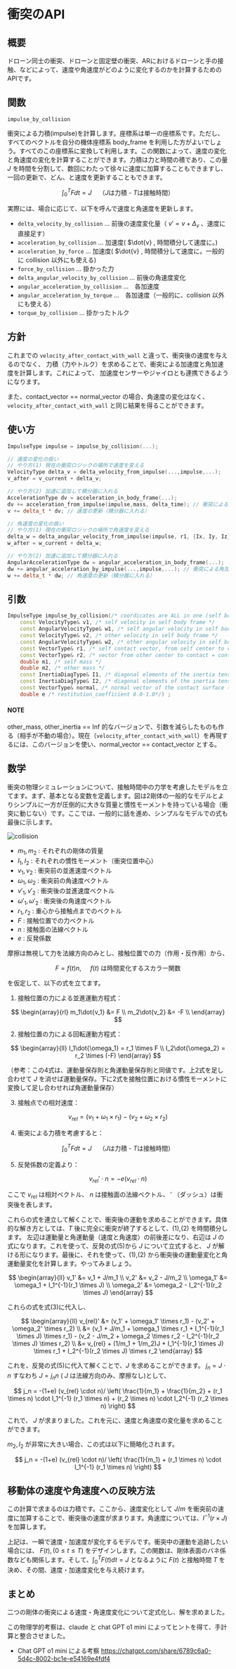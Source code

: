 # 衝突のAPI

## 概要
ドローン同士の衝突、ドローンと固定壁の衝突、ARにおけるドローンと手の接触、などによって、速度や角速度がどのように変化するのかを計算するためのAPIです。

## 関数

`impulse_by_collision`

衝突による力積(impulse)を計算します。座標系は単一の座標系です。ただし、すべてのベクトルを自分の機体座標系 body_frame を利用した方がよいでしょう。すべてのこの座標系に変換して利用します。この関数によって、速度の変化と角速度の変化を計算することができます。力積は力と時間の積であり、この量 $J$ を時間を分割して、数回にわたって徐々に速度に加算することもできますし、一回の更新で、どん、と速度を更新することもできます。

$$
\int_0^T Fdt = J \quad \text{（$J$は力積 - $T$は接触時間）}
$$

実際には、場合に応じて、以下を呼んで速度と角速度を更新します。

- `delta_velocity_by_collision` ... 前後の速度変化量（ $v' = v + \Delta_v$ 、速度に直接足す）
- `acceleration_by_collision` ... 加速度( $\dot{v} , 時間積分して速度に。)
- `acceleration_by_force` ... 加速度( $\dot{v} , 時間積分して速度に。一般的に collision 以外にも使える)
- `force_by_collision` ... 掛かった力
- `delta_angular_velocity_by_collision` ... 前後の角速度変化
- `angular_acceleration_by_collision` ...　各加速度
- `angular_acceleration_by_torque` ...　各加速度（一般的に、collision 以外にも使える）
- `torque_by_collision` ... 掛かったトルク


## 方針

これまでの `velocity_after_contact_with_wall` と違って、衝突後の速度を与えるのでなく、
力積（力やトルク）を求めることで、衝突による加速度と角加速度を計算します。これによって、
加速度センサーやジャイロとも連携できるようになります。

また、contact_vector == normal_vector の場合、角速度の変化はなく、`velocity_after_contact_with_wall` と同じ結果を得ることができます。

## 使い方

```cpp
ImpulseType impulse = impulse_by_collision(...);

// 速度の変化の扱い
// やり方(1) 現在の衝突ロジックの場所で速度を変える
VelocityType delta_v = delta_velocity_from_impulse(...,impulse,...);
v_after = v_current + delta_v;

// やり方(2) 加速に追加して積分器に入れる
AccelerationType dv = acceleration_in_body_frame(...);
dv += acceleration_from_impulse(impulse,mass, delta_time); // 衝突による加速度(一気に加速)
v += delta_t * dv; // 速度の更新（積分器に入れる）

// 角速度の変化の扱い
// やり方(1) 現在の衝突ロジックの場所で角速度を変える
delta_w = delta_angular_velocity_from_impulse(impulse, r1, {Ix, Iy, Iz});
w_after = w_current + delta_w;

// やり方(2) 加速に追加して積分器に入れる
AngularAccelerationType dw = angular_acceleration_in_body_frame(...);
dw += angular_acceleration_by_impulse(...,impulse,...); // 衝突による角加速度
w += delta_t * dw; // 角速度の更新（積分器に入れる）
```

## 引数
```cpp
ImpulseType impulse_by_collision(/* coordicates are ALL in one (self body) frame */
    const VelocityType& v1, /* self velocity in self body frame */
    const AngularVelocityType& w1, /* self angular velocity in self body frame */
    const VelocityType& v2, /* other velocity in self body frame */
    const AngularVelocityType& w2, /* other angular velocity in self body frame */
    const VectorType& r1, /* self contact vector, from self center to contact = contact_point - center_point in body frame */
    const VectorType& r2, /* vector from other center to contact = contact_point - other_center_point in body frame */
    double m1, /* self mass */
    double m2, /* other mass */
    const InertiaDiagType& I1, /* diagonal elements of the inertia tensor of the self */
    const InertiaDiagType& I2, /* diagonal elements of the inertia tensor of the other */
    const VectorType& normal, /* normal vector of the contact surface (n and -n give the same result, don't care the +/- direction) */
    double e /* restitution_coefficient 0.0-1.0*/) ;
```

#### NOTE
other_mass, other_inertia == Inf 的なバージョンで、引数を減らしたものも作る（相手が不動の場合）。現在（`velocity_after_contact_with_wall`）を再現するには、このバージョンを使い、normal_vector == contact_vector とする。


## 数学

衝突の物理シミュレーションについて、接触時間中の力学を考慮したモデルを立てます。まず、基本となる変数を定義します。図は2剛体の一般的なモデルとよりシンプルに一方が圧倒的に大きな質量と慣性モーメントを持っている場合（衝突に動じない）です。ここでは、一般的に話を進め、シンプルなモデルでの式も最後に示します。

![collision](collision.png)

- $m_1, m_2$ : それぞれの剛体の質量
- $I_1, I_2$ : それぞれの慣性モーメント（衝突位置中心）
- $v_1, v_2$ : 衝突前の並進速度ベクトル
- $\omega_1, \omega_2$ : 衝突前の角速度ベクトル
- $v'_1, v'_2$ : 衝突後の並進速度ベクトル
- $\omega'_1, \omega'_2$ : 衝突後の角速度ベクトル
- $r_1, r_2$ : 重心から接触点までのベクトル
- $F$ : 接触位置での力ベクトル
- $n$ : 接触面の法線ベクトル
- $e$ : 反発係数

摩擦は無視して力を法線方向のみとし、接触位置での力（作用・反作用）から、

$$
F = f(t) n,   \quad \text{ $f(t)$ は時間変化するスカラー関数}
$$

を仮定して、以下の式を立てます。

1. 接触位置の力による並進運動方程式：

$$
\begin{array}{rl}
m_1\dot{v_1} &= F \\
m_2\dot{v_2} &= -F \\
\end{array}
$$

2. 接触位置の力による回転運動方程式：

$$
\begin{array}{ll}
I_1\dot{\omega_1} = r_1 \times F \\
I_2\dot{\omega_2} = r_2 \times (-F)
\end{array}
$$

（参考：この4式は、運動量保存則と角運動量保存則と同値です。上2式を足し合わせて $J$ を消せば運動量保存。下に2式を接触位置における慣性モーメントに変換して足し合わせれば角運動量保存）

3. 接触点での相対速度：

$$
v_{rel} = (v_1 + \omega_1 \times r_1) - (v_2 + \omega_2 \times r_2)
$$

4. 衝突による力積を考慮すると：

$$
\int_0^T Fdt = J \quad \text{（$J$は力積 - $T$は接触時間）}
$$

5. 反発係数の定義より：

$$
v_{rel}' \cdot n = -e(v_{rel} \cdot n)
$$

ここで $v_{rel}$ は相対ベクトル、 $n$ は接触面の法線ベクトル、 $'$ （ダッシュ）は衝突後を表します。

これらの式を連立して解くことで、衝突後の運動を求めることができます。具体的な解き方としては、$T$ 後に完全に衝突が終了するとして、(1),(2) を時間積分します。 左辺は運動量と角運動量（速度と角速度）の前後差になり、右辺は $J$ の式になります。これを使って、反発の式(5)から $J$ について立式すると、 $J$ が解ける形になります。最後に、それを使って、(1),(2) から衝突後の運動量変化と角運動量変化を計算します。やってみましょう。

$$
\begin{array}{ll}
v_1' &= v_1 + J/m_1 \\
v_2' &= v_2 - J/m_2 \\
\omega_1' &= \omega_1 + I_1^{-1}(r_1 \times J) \\
\omega_2' &= \omega_2 - I_2^{-1}(r_2 \times J)
\end{array}
$$

これらの式を式(3)に代入し、

$$
\begin{array}{ll}
v_{rel}' &= (v_1' + \omega_1' \times r_1) - (v_2' + \omega_2' \times r_2) \\
 &= (v_1 + J/m_1 + \omega_1 \times r_1 + I_1^{-1}(r_1 \times J) \times r_1) - (v_2 - J/m_2 + \omega_2 \times r_2 - I_2^{-1}(r_2 \times J) \times r_2) \\
 &= v_{rel} + (1/m_1 + 1/m_2)J + I_1^{-1}(r_1 \times J) \times r_1 + I_2^{-1}(r_2 \times J) \times r_2
\end{array}
$$

これを、反発の式(5)に代入て解くことで、$J$ を求めることができます。
$j_n = J \cdot n$ すなわち $J = j_n n$ ( $J$ は法線方向のみ、摩擦なし)として、

$$
   j_n = -(1+e) (v_{rel} \cdot n)/ \left( \frac{1}{m_1} + \frac{1}{m_2} +
   (r_1 \times n) \cdot I_1^{-1} (r_1 \times n) + (r_2 \times n) \cdot I_2^{-1} (r_2 \times n) \right)
$$

これで、 $J$ が求まりました。これを元に、速度と角速度の変化量を求めることができます。

$m_2, I_2$ が非常に大きい場合、この式は以下に簡略化されます。

$$
   j_n = -(1+e) (v_{rel} \cdot n)/ \left( \frac{1}{m_1} +
   (r_1 \times n) \cdot I_1^{-1} (r_1 \times n) \right)
$$

## 移動体の速度や角速度への反映方法
この計算で求まるのは力積です。ここから、速度変化として $J/m$ を衝突前の速度に加算することで、衝突後の速度が求まります。角速度については、$I^{-1}(r \times J)$ を加算します。

上記は、一瞬で速度・加速度が変化するモデルです。衝突中の運動を追跡したい場合には、 $F(t), (0 \le t \le T)$ をデザインします。この関数は、剛体表面のバネ係数なども関係します。そして、$\int^T_0 F(t) dt = J$ となるように $F(t)$ と接触時間 $T$ を決め、その間、速度・加速度変化を与え続けます。

## まとめ

二つの剛体の衝突による速度・角速度変化について定式化し、解を求めました。

この物理学的考察は、claude と chat GPT o1 mini によってヒントを得て、手計算と整合させました。

- Chat GPT o1 mini による考察
https://chatgpt.com/share/6789c6a0-5d4c-8002-bc1e-e54169e4fdf4







